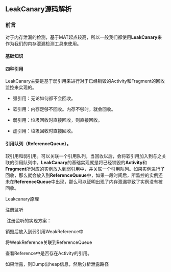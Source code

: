 ## LeakCanary源码解析

### 前言

对于内存泄漏的检测，基于MAT起点较高，所以一般我们都使用**LeakCanary**来作为我们的内存泄漏检测工具来使用。

#### 基础知识

#### 四种引用

LeakCanary主要是基于弱引用来进行对于已经销毁的Activity和Fragment的回收监控来实现的。

* 强引用：无论如何都不会回收。

* 软引用：内存足够不回收。内存不够时，就会回收。

* 弱引用：垃圾回收时直接回收，则直接回收。

* 虚引用：垃圾回收时直接回收。

#### 引用队列（ReferenceQueue）。

软引用和弱引用。可以关联一个引用队列，当回收以后，会将软引用加入到与之关联的引用队列中。**LeakCanary**的基础实现就是将已经销毁的**Activity**和**Fragment**所对应的实例放入到弱引用中，并关联一个引用队列。如果实例进行了回收，那么就会放入到**ReferenceQueue**中，如果一段时间后，所监控的实例还未在**ReferenceQueue**中出现，那么可以证明出现了内存泄漏导致了实例没有被回收。



Leakcanary原理

注册监听

​	注册监听的实现方案：

销毁后放入到弱引用WeakReference中

将WeakReference关联到ReferenceQueue

查看Reference中是否存在Activity的引用。

如果泄露，则Dump出heap信息，然后分析泄露路径

